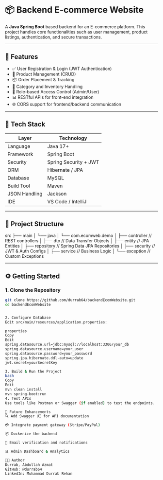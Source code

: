 # 📦 Backend E-commerce Website

A **Java Spring Boot** based backend for an E-commerce platform. This project handles core functionalities such as user management, product listings, authentication, and secure transactions.

---

## 🚀 Features

- ✅ User Registration & Login (JWT Authentication)
- 🛒 Product Management (CRUD)
- 📦 Order Placement & Tracking
- 🧾 Category and Inventory Handling
- 🔐 Role-based Access Control (Admin/User)
- 📊 RESTful APIs for front-end integration
- 🌐 CORS support for frontend/backend communication

---

## 🧰 Tech Stack

| Layer         | Technology             |
|---------------|------------------------|
| Language       | Java 17+              |
| Framework      | Spring Boot           |
| Security       | Spring Security + JWT |
| ORM            | Hibernate / JPA       |
| Database       | MySQL                 |
| Build Tool     | Maven                 |
| JSON Handling  | Jackson               |
| IDE            | VS Code / IntelliJ    |

---

## 📁 Project Structure

src
├── main
│ └── java
│ └── com.ecomweb.demo
│ ├── controller // REST controllers
│ ├── dto // Data Transfer Objects
│ ├── entity // JPA Entities
│ ├── repository // Spring Data JPA Repositories
│ ├── security // JWT & Auth Configs
│ ├── service // Business Logic
│ └── exception // Custom Exceptions


---

## ⚙️ Getting Started

### 1. Clone the Repository

```bash
git clone https://github.com/durrab64/backendEcomWebsite.git
cd backendEcomWebsite


2. Configure Database
Edit src/main/resources/application.properties:

properties
Copy
Edit
spring.datasource.url=jdbc:mysql://localhost:3306/your_db
spring.datasource.username=your_user
spring.datasource.password=your_password
spring.jpa.hibernate.ddl-auto=update
jwt.secret=yourSecretKey

3. Build & Run the Project
bash
Copy
Edit
mvn clean install
mvn spring-boot:run
4. Test APIs
Use tools like Postman or Swagger (if enabled) to test the endpoints.

📌 Future Enhancements
🔍 Add Swagger UI for API documentation

💳 Integrate payment gateway (Stripe/PayPal)

📦 Dockerize the backend

📧 Email verification and notifications

📊 Admin Dashboard & Analytics

👨‍💻 Author
Durrab, Abdullah Azmat
GitHub: @durrab64
LinkedIn: Muhammad Durrab Rehan
